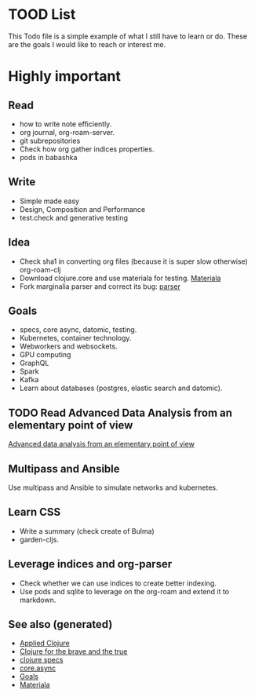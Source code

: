 # TOOD List

This Todo file is a simple example of what I still have to learn or do. These are the goals I would like to reach or interest me.


# Highly important


## Read

-   how to write note efficiently.
-   org journal, org-roam-server.
-   git subrepositories
-   Check how org gather indices properties.
-   pods in babashka


## Write

-   Simple made easy
-   Design, Composition and Performance
-   test.check and generative testing


## Idea

-   Check sha1 in converting org files (because it is super slow otherwise) org-roam-clj
-   Download clojure.core and use materiala for testing. [Materiala](cards/20200503165952-materiala.md)
-   Fork marginalia parser and correct its bug: [parser](https://github.com/gdeer81/marginalia/blob/master/src/marginalia/parser.clj)


## Goals

-   specs, core async, datomic, testing.
-   Kubernetes, container technology.
-   Webworkers and websockets.
-   GPU computing
-   GraphQL
-   Spark
-   Kafka
-   Learn about databases (postgres, elastic search and datomic).


## TODO Read Advanced Data Analysis from an elementary point of view

[Advanced data analysis from an elementary point of view](http://www.stat.cmu.edu/~cshalizi/ADAfaEPoV/)


## Multipass and Ansible

Use multipass and Ansible to simulate networks and kubernetes.


## Learn CSS

-   Write a summary (check create of Bulma)
-   garden-cljs.


## Leverage indices and org-parser

-   Check whether we can use indices to create better indexing.
-   Use pods and sqlite to leverage on the org-roam and extend it to markdown.


## See also (generated)

-   [Applied Clojure](cards/20200430155637-applied_clojure.md)
-   [Clojure for the brave and the true](cards/20200430160432-clojure_for_the_brave_and_the_true.md)
-   [clojure specs](cards/20200430235013-specs.md)
-   [core.async](cards/20200430155819-core_async.md)
-   [Goals](cards/20200501163355-goals.md)
-   [Materiala](cards/20200503165952-materiala.md)
